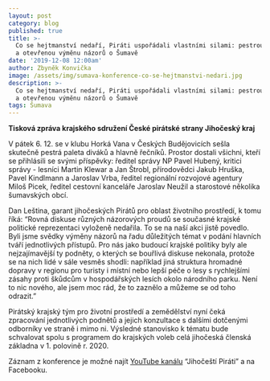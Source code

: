 ```yaml
---
layout: post
category: blog
published: true
title: >-
  Co se hejtmanství nedaří, Piráti uspořádali vlastními silami: pestrou, rovnou
  a otevřenou výměnu názorů o Šumavě
date: '2019-12-08 12:00am'
author: Zbyněk Konvička
image: /assets/img/sumava-konference-co-se-hejtmanstvi-nedari.jpg
description: >-
  Co se hejtmanství nedaří, Piráti uspořádali vlastními silami: pestrou, rovnou
  a otevřenou výměnu názorů o Šumavě
tags: Šumava
---
```

**Tisková zpráva krajského sdružení České pirátské strany Jihočeský kraj**

V pátek 6. 12. se v klubu Horká Vana v Českých Budějovicích sešla skutečně pestrá paleta diváků a hlavně řečníků. Prostor dostali všichni, kteří se přihlásili se svými příspěvky: ředitel správy NP Pavel Hubený, kritici správy - lesníci Martin Klewar a Jan Štrobl, přírodovědci Jakub Hruška, Pavel Kindlmann a Jaroslav Vrba, ředitel regionální rozvojové agentury Miloš Picek, ředitel cestovní kanceláře Jaroslav Neužil a starostové několika šumavských obcí.

Dan Leština, garant jihočeských Pirátů pro oblast životního prostředí, k tomu říká: “Rovná diskuse různých názorových proudů se současné krajské politické reprezentaci vyloženě nedařila. To se na naší akci jistě povedlo. Byli jsme svědky výměny názorů na řadu důležitých témat v podání hlavních tváří jednotlivých přístupů. Pro nás jako budoucí krajské politiky byly ale nejzajímavější ty podněty, o kterých se bouřlivá diskuse nekonala, protože se na nich lidé v sále vesměs shodli: například jiná struktura hromadné dopravy v regionu pro turisty i místní nebo lepší péče o lesy s rychlejšími zásahy proti škůdcům v hospodářských lesích okolo národního parku. Není to nic nového, ale jsem moc rád, že to zaznělo a můžeme se od toho odrazit.”

Pirátský krajský tým pro životní prostředí a zemědělství nyní čeká zpracování jednotlivých podnětů a jejich konzultace s dalšími dotčenými odborníky ve straně i mimo ni. Výsledné stanovisko k tématu bude schvalovat spolu s programem do krajských voleb celá jihočeská členská základna v 1. polovině r. 2020.

 

Záznam z konference je možné najít [YouTube kanálu](https://www.youtube.com/watch?v=YhaRPD2oIcY) “Jihočeští Piráti” a na Facebooku.
